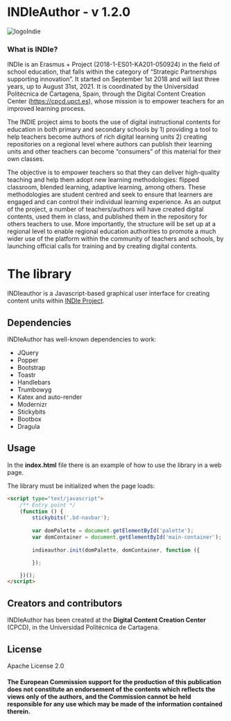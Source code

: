 # INDIeAuthor - v 1.2.0

![logoIndie](http://indie.upct.es/images/logos/indie_vertical_ColorOscuro_small.png)

### What is INDIe?
INDIe is an Erasmus + Project (2018-1-ES01-KA201-050924) in the field of school education, that falls within the category of “Strategic Partnerships supporting innovation”. It started on September 1st 2018 and will last three years, up to August 31st, 2021. It is coordinated by the Universidad Politécnica de Cartagena, Spain, through the Digital Content Creation Center (https://cpcd.upct.es), whose mission is to empower teachers for an improved learning process.

The INDIE project aims to boots the use of digital instructional contents for education in both primary and secondary schools by 1) providing a tool to help teachers become authors of rich digital learning units 2) creating repositories on a regional level where authors can publish their learning units and other teachers can become “consumers” of this material for their own classes.

The objective is to empower teachers so that they can deliver high-quality teaching and help them adopt new learning methodologies: flipped classroom, blended learning, adaptive learning, among others. These methodologies are student centred and seek to ensure that learners are engaged and can control their individual learning experience. As an output of the project, a number of teachers/authors will have created digital contents, used them in class, and published them in the repository for others teachers to use. More importantly, the structure will be set up at a regional level to enable regional education authorities to promote a much wider use of the platform within the community of teachers and schools, by launching official calls for training and by creating digital contents.

# The library
INDIeauthor is a Javascript-based graphical user interface for creating content units within [INDIe Project](https://indie.upct.es/).

## Dependencies
INDIeAuthor has well-known dependencies to work:
* JQuery
* Popper
* Bootstrap
* Toastr
* Handlebars
* Trumbowyg
* Katex and auto-render
* Modernizr
* Stickybits
* Bootbox
* Dragula

## Usage
In the **index.html** file there is an example of how to use the library in a web page.

The library must be initialized when the page loads:

```html
<script type="text/javascript">
    /** Entry point */
    (function () {
        stickybits('.bd-navbar');
        
        var domPalette = document.getElementById('palette');
        var domContainer = document.getElementById('main-container');
        
        indieauthor.init(domPalette, domContainer, function ({

        });

    })();
</script>
```

## Creators and contributors
INDIeAuthor has been created at the **Digital Content Creation Center** (CPCD), in the Universidad Politécnica de Cartagena.

## License
Apache License 2.0

#### The European Commission support for the production of this publication does not constitute an endorsement of the contents which reflects the views only of the authors, and the Commission cannot be held responsible for any use which may be made of the information contained therein.
